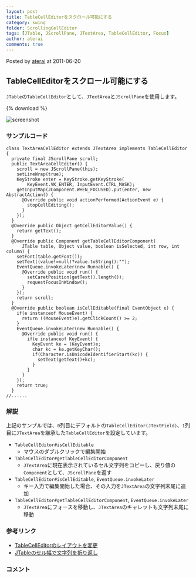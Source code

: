 ```yaml
---
layout: post
title: TableCellEditorをスクロール可能にする
category: swing
folder: ScrollingCellEditor
tags: [JTable, JScrollPane, JTextArea, TableCellEditor, Focus]
author: aterai
comments: true
---
```


Posted by [aterai](http://terai.xrea.jp/aterai.html) at 2011-06-20

## TableCellEditorをスクロール可能にする
`JTable`の`TableCellEditor`として、`JTextArea`と`JScrollPane`を使用します。

{% download %}

![screenshot](https://lh4.googleusercontent.com/-DDRbJ9WhSJk/Tf7btYjUE7I/AAAAAAAAA9s/yVKIKC55zIw/s800/ScrollingCellEditor.png)

### サンプルコード
<pre class="prettyprint"><code>class TextAreaCellEditor extends JTextArea implements TableCellEditor {
  private final JScrollPane scroll;
  public TextAreaCellEditor() {
    scroll = new JScrollPane(this);
    setLineWrap(true);
    KeyStroke enter = KeyStroke.getKeyStroke(
        KeyEvent.VK_ENTER, InputEvent.CTRL_MASK);
    getInputMap(JComponent.WHEN_FOCUSED).put(enter, new AbstractAction() {
      @Override public void actionPerformed(ActionEvent e) {
        stopCellEditing();
      }
    });
  }
  @Override public Object getCellEditorValue() {
    return getText();
  }
  @Override public Component getTableCellEditorComponent(
      JTable table, Object value, boolean isSelected, int row, int column) {
    setFont(table.getFont());
    setText((value!=null)?value.toString():"");
    EventQueue.invokeLater(new Runnable() {
      @Override public void run() {
        setCaretPosition(getText().length());
        requestFocusInWindow();
      }
    });
    return scroll;
  }
  @Override public boolean isCellEditable(final EventObject e) {
    if(e instanceof MouseEvent) {
      return ((MouseEvent)e).getClickCount() &gt;= 2;
    }
    EventQueue.invokeLater(new Runnable() {
      @Override public void run() {
        if(e instanceof KeyEvent) {
          KeyEvent ke = (KeyEvent)e;
          char kc = ke.getKeyChar();
          if(Character.isUnicodeIdentifierStart(kc)) {
            setText(getText()+kc);
          }
        }
      }
    });
    return true;
  }
//......
</code></pre>

### 解説
上記のサンプルでは、`0`列目にデフォルトの`TableCellEditor(JTextField)`、`1`列目に`JTextArea`を継承した`TableCellEditor`を設定しています。

- `TableCellEditor#isCellEditable`
    - マウスのダブルクリックで編集開始
- `TableCellEditor#getTableCellEditorComponent`
    - `JTextArea`に現在表示されているセル文字列をコピーし、戻り値の`Component`として、`JScrollPane`を返す
- `TableCellEditor#isCellEditable`, `EventQueue.invokeLater`
    - キー入力で編集開始した場合、その入力を`JTextArea`の文字列末尾に追加
- `TableCellEditor#getTableCellEditorComponent`, `EventQueue.invokeLater`
    - `JTextArea`にフォースを移動し、`JTextArea`のキャレットも文字列末尾に移動

<!-- dummy comment line for breaking list -->

### 参考リンク
- [TableCellEditorのレイアウトを変更](http://terai.xrea.jp/Swing/CellEditorLayout.html)
- [JTableのセル幅で文字列を折り返し](http://terai.xrea.jp/Swing/TableCellRenderer.html)

<!-- dummy comment line for breaking list -->

### コメント
